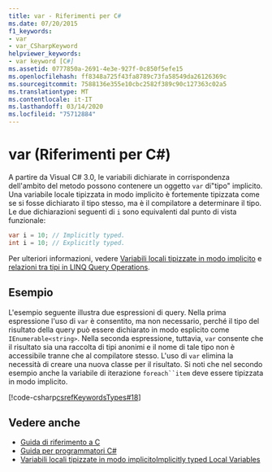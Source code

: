 ```yaml
---
title: var - Riferimenti per C#
ms.date: 07/20/2015
f1_keywords:
- var
- var_CSharpKeyword
helpviewer_keywords:
- var keyword [C#]
ms.assetid: 0777850a-2691-4e3e-927f-0c850f5efe15
ms.openlocfilehash: ff8348a725f43fa8789c73fa58549da26126369c
ms.sourcegitcommit: 7588136e355e10cbc2582f389c90c127363c02a5
ms.translationtype: MT
ms.contentlocale: it-IT
ms.lasthandoff: 03/14/2020
ms.locfileid: "75712884"
---
```

# <a name="var-c-reference"></a>var (Riferimenti per C#)

A partire da Visual C# 3.0, le variabili dichiarate in corrispondenza dell'ambito del metodo possono contenere un oggetto `var` di"tipo" implicito. Una variabile locale tipizzata in modo implicito è fortemente tipizzata come se si fosse dichiarato il tipo stesso, ma è il compilatore a determinare il tipo. Le due dichiarazioni seguenti di `i` sono equivalenti dal punto di vista funzionale:

```csharp
var i = 10; // Implicitly typed.
int i = 10; // Explicitly typed.
```

Per ulteriori informazioni, vedere [Variabili locali tipizzate in modo implicito](../../programming-guide/classes-and-structs/implicitly-typed-local-variables.md) e [relazioni tra tipi in LINQ Query Operations](../../programming-guide/concepts/linq/type-relationships-in-linq-query-operations.md).

## <a name="example"></a>Esempio

L'esempio seguente illustra due espressioni di query. Nella prima espressione l'uso di `var` è consentito, ma non necessario, perché il tipo del risultato della query può essere dichiarato in modo esplicito come `IEnumerable<string>`. Nella seconda espressione, tuttavia, `var` consente che il risultato sia una raccolta di tipi anonimi e il nome di tale tipo non è accessibile tranne che al compilatore stesso. L'uso di `var` elimina la necessità di creare una nuova classe per il risultato. Si noti che nel secondo esempio anche la variabile di iterazione `foreach``item` deve essere tipizzata in modo implicito.

[!code-csharp[csrefKeywordsTypes#18](~/samples/snippets/csharp/VS_Snippets_VBCSharp/csrefKeywordsTypes/CS/keywordsTypes.cs#18)]

## <a name="see-also"></a>Vedere anche

- [Guida di riferimento a C](../index.md)
- [Guida per programmatori C#](../../programming-guide/index.md)
- [Variabili locali tipizzate in modo implicitoImplicitly typed Local Variables](../../programming-guide/classes-and-structs/implicitly-typed-local-variables.md)
